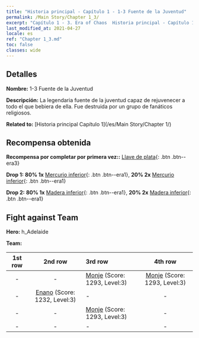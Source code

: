 ```yaml
---
title: "Historia principal - Capítulo 1 - 1-3 Fuente de la Juventud"
permalink: /Main Story/Chapter 1_3/
excerpt: "Capítulo 1 - 3. Era of Chaos  Historia principal - Capítulo 1_3. 1-3 Fuente de la Juventud"
last_modified_at: 2021-04-27
locale: es
ref: "Chapter 1_3.md"
toc: false
classes: wide
---
```


## Detalles

 **Nombre:** 1-3 Fuente de la Juventud

 **Descripción:** La legendaria fuente de la juventud capaz de rejuvenecer a todo el que bebiera de ella. Fue destruida por un grupo de fanáticos religiosos.

 **Related to:** [Historia principal Capítulo 1](/es/Main Story/Chapter 1/)

## Recompensa obtenida

 **Recompensa por completar por primera vez::** [Llave de plata](/ItemsES/con_693/){: .btn .btn--era3}

 **Drop 1:** **80% 1x** [Mercurio inferior](/ItemsES/mat_2/){: .btn .btn--era1}, **20% 2x** [Mercurio inferior](/ItemsES/mat_2/){: .btn .btn--era1}

 **Drop 2:** **80% 1x** [Madera inferior](/ItemsES/mat_1/){: .btn .btn--era1}, **20% 2x** [Madera inferior](/ItemsES/mat_1/){: .btn .btn--era1}


## Fight against Team
 **Hero:** h_Adelaide

 **Team:**


  | 1st row | 2nd row | 3rd row | 4th row |
  |:----:|:----:|:----|:----:|
  | - | - | [Monje](/es/units/Monk/) (Score: 1293, Level:3)  | [Monje](/es/units/Monk/) (Score: 1293, Level:3)  |
  | - | [Enano](/es/units/Dwarf/) (Score: 1232, Level:3)  | - | - |
  | - | - | [Monje](/es/units/Monk/) (Score: 1293, Level:3)  | - |
  | - | - | - | - |


